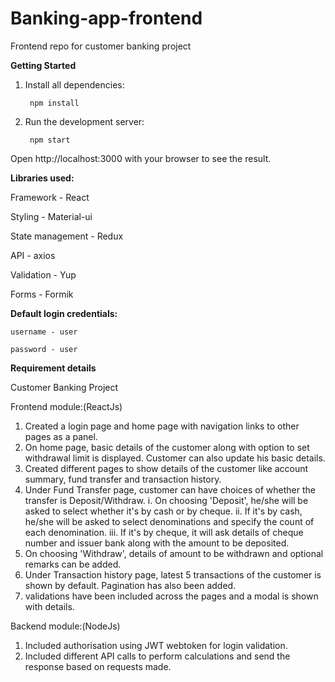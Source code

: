 # Banking-app-frontend


Frontend repo for customer banking  project


**Getting Started**

1. Install all dependencies:

        npm install


2. Run the development server:

        npm start

Open http://localhost:3000 with your browser to see the result.


**Libraries used:**


Framework - React

Styling - Material-ui

State management - Redux

API - axios

Validation - Yup

Forms - Formik



**Default login credentials:**

    username - user

    password - user
    
 **Requirement details**
 
 Customer Banking Project

Frontend module:(ReactJs)
1. Created a login page and home page with navigation links to other pages as a panel.
2. On home page, basic details of the customer along with option to set withdrawal limit is displayed. Customer can also update his basic details.
3. Created different pages to show details of the customer like account summary, fund transfer and transaction history.
4. Under Fund Transfer page, customer can have choices of whether the transfer is Deposit/Withdraw.
	i. On choosing 'Deposit', he/she will be asked to select whether it's by cash or by cheque.
	ii. If it's by cash, he/she will be asked to select denominations and specify the count of each denomination.
	iii. If it's by cheque, it will ask details of cheque number and issuer bank along with the amount to be deposited.
5. On choosing 'Withdraw', details of amount to be withdrawn and optional remarks can be added.
6. Under Transaction history page, latest 5 transactions of the customer is shown by default. Pagination has also been added.
7. validations have been included across the pages and a modal is shown with details.

Backend module:(NodeJs)
1. Included authorisation using JWT webtoken for login validation.
2. Included different API calls to perform calculations and send the response based on requests made.


